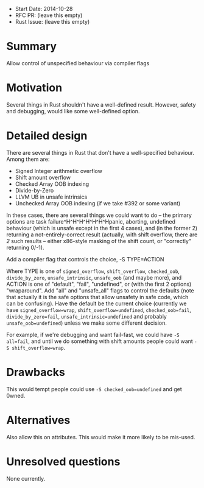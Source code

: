 - Start Date: 2014-10-28
- RFC PR: (leave this empty)
- Rust Issue: (leave this empty)

# Summary

Allow control of unspecified behaviour via compiler flags

# Motivation

Several things in Rust shouldn't have a well-defined result. However,
safety and debugging, would like some well-defined option.

# Detailed design

There are several things in Rust that don't have a well-specified behaviour.
Among them are:

 * Signed Integer arithmetic overflow
 * Shift amount overflow
 * Checked Array OOB indexing
 * Divide-by-Zero
 * LLVM UB in unsafe intrinsics
 * Unchecked Array OOB indexing (if we take #392 or some variant)

In these cases, there are several things we could want to do – the primary
options are task failure^H^H^H^H^H^H^Hpanic, aborting, undefined behaviour
(which is unsafe except in the first 4 cases), and (in the former 2)
returning a not-entirely-correct result (actually, with shift overflow,
there are *2* such results – either x86-style masking of the shift count,
or "correctly" returning 0/-1).

Add a compiler flag that controls the choice, -S TYPE=ACTION

Where TYPE is one of `signed_overflow`, `shift_overflow`,
`checked_oob`, `divide_by_zero`, `unsafe_intrinsic`, `unsafe_oob` (and
maybe more), and ACTION is one of "default", "fail", "undefined",
or (with the first 2 options) "wraparound". Add "all" and "unsafe_all" flags
to control the defaults (note that actually it is the safe options that
allow unsafety in safe code, which can be confusing). Have the default
be the current choice (currently we have `signed_overflow=wrap`,
`shift_overflow=undefined`, `checked_oob=fail`, `divide_by_zero=fail`,
`unsafe_intrinsic=undefined` and probably `unsafe_oob=undefined`) unless
we make some different decision.

For example, if we're debugging and want fail-fast, we could have
`-S all=fail`, and until we do something with shift amounts people could want
`-S shift_overflow=wrap`.

# Drawbacks

This would tempt people could use `-S checked_oob=undefined` and get 0wned.

# Alternatives

Also allow this on attributes. This would make it more likely to be
mis-used.

# Unresolved questions

None currently.

